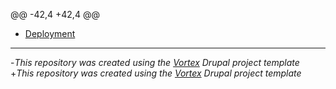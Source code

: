 @@ -42,4 +42,4 @@
 - [Deployment](docs/deployment.md)
 
 ---
-_This repository was created using the [Vortex](https://github.com/drevops/vortex) Drupal project template_
+_This repository was created using the [Vortex](https://github.com/drevops/vortex) Drupal project template_
